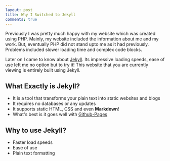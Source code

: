 ```yaml
---
layout: post
title: Why I Switched to Jekyll
comments: true
---
```


Previously I was pretty much happy with my website which was created using PHP. Mainly,
my website included the information about me and my work. But, eventually PHP did not stand upto me as it had previously. Problems included slower loading time and complex code blocks.

Later on I came to know about [Jekyll](http://jekyllrb.com). Its impressive loading speeds, ease of use left me no option but to try it! This website that you are currently viewing is entirely built using Jekyll.

## What Exactly is Jekyll?

- It is a tool that transforms your plain text into static websites and blogs
- It requires no databases or any updates
- It supports static HTML, CSS and even **Markdown**!
- What's best is it goes well with [Github-Pages](https://pages.github.com/)

## Why to use Jekyll?

- Faster load speeds
- Ease of use
- Plain text formatting